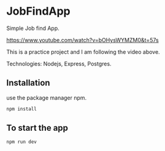 # JobFindApp
Simple Job find App.

https://www.youtube.com/watch?v=bOHysWYMZM0&t=57s

This is a practice project and I am following the video above. 

Technologies: Nodejs, Express, Postgres.


## Installation

use the package manager npm.

```bash
npm install
```

## To start the app

```bash
npm run dev
```
